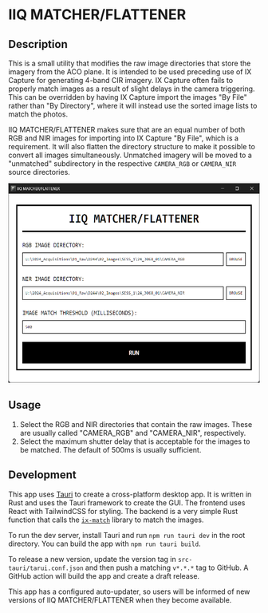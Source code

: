 # IIQ MATCHER/FLATTENER

## Description

This is a small utility that modifies the raw image directories that store the imagery from the ACO plane. It is
intended to be used preceding use of IX Capture for generating 4-band CIR imagery. IX Capture often fails to properly
match images as a result of slight delays in the camera triggering. This can be overridden by having IX Capture import
the images "By File" rather than "By Directory", where it will instead use the sorted image lists to match the photos.

IIQ MATCHER/FLATTENER makes sure that are an equal number of both RGB and NIR images for importing into IX Capture "By
File", which is a requirement. It will also flatten the directory structure to make it possible to convert all images
simultaneously. Unmatched imagery will be moved to a "unmatched" subdirectory in the respective `CAMERA_RGB` or
`CAMERA_NIR` source directories.

[//]: # (Image)
<p align="center">
  <img src="img.png" alt="App Screenshot" height="400px">
</p>

## Usage

1. Select the RGB and NIR directories that contain the raw images. These are usually called "CAMERA_RGB" and
   "CAMERA_NIR", respectively.
2. Select the maximum shutter delay that is acceptable for the images to be matched. The default of 500ms is usually
   sufficient.

## Development

This app uses [Tauri](https://tauri.app/) to create a cross-platform desktop app. It is written in Rust and uses the
Tauri framework to create the GUI. The frontend uses React with TailwindCSS for styling. The backend is a very simple
Rust function that calls the [`ix-match`](https://github.com/tayden/ix-match) library to match the images.

To run the dev server, install Tauri and run `npm run tauri dev` in the root directory. You can build the app with
`npm run tauri build`.

To release a new version, update the version tag in `src-tauri/tarui.conf.json` and then push a matching `v*.*.*` tag to
GitHub. A GitHub action will build the app and create a draft release.

This app has a configured auto-updater, so users will be informed of new versions of IIQ MATCHER/FLATTENER when they
become available.